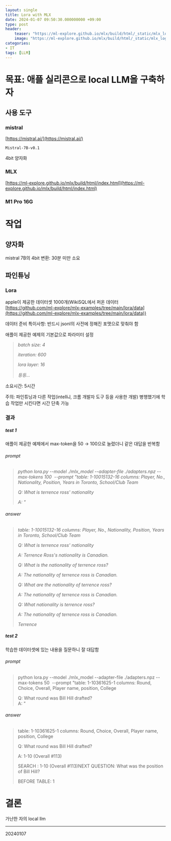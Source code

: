 ```yaml
---
layout: single
title: Lora with MLX
date: 2024-01-07 09:50:30.000000000 +09:00
type: post
header:
    teaser: "https://ml-explore.github.io/mlx/build/html/_static/mlx_logo.png"
    image: "https://ml-explore.github.io/mlx/build/html/_static/mlx_logo.png"
categories:
- IT
tags: [LLM]
---
```


목표: 애플 실리콘으로 local LLM을 구축하자
============================

사용 도구
-----

### mistral

[https://mistral.ai/](https://mistral.ai/)

  `Mistral-7B-v0.1`

4bit 양자화

### MLX

[https://ml-explore.github.io/mlx/build/html/index.html](https://ml-explore.github.io/mlx/build/html/index.html)

### M1 Pro 16G

작업
==

양자화
---

mistral 7B의 4bit 변환: 30분 미만 소요

파인튜닝
----

### Lora

apple이 제공한 데이터셋 1000개(WikiSQL에서 퍼온 데이터 [https://github.com/ml-explore/mlx-examples/tree/main/lora/data](https://github.com/ml-explore/mlx-examples/tree/main/lora/data))

데이터 준비 특이사항: 반드시 jsonl의 사전에 정해진 포맷으로 맞춰야 함

애플이 제공한 예제의 기본값으로 파라미터 설정

> _batch size: 4_
> 
> _iteration: 600_
> 
> _lora layer: 16_
> 
> _등등..._

소요시간: 5시간

주의: 파인튜닝과 다른 작업(intelliJ, 크롬 개발자 도구 등을 사용한 개발) 병행했기에 학습 작업만 시킨다면 시간 단축 가능

### 결과

##### test 1

애플이 제공한 예제에서 max-token을 50 → 100으로 늘렸더니 같은 대답을 반복함

###### prompt

> _python lora.py --model ./mlx\_model --adapter-file ./adapters.npz --max-tokens 100  --prompt "table: 1-10015132-16 columns: Player, No., Nationality, Position, Years in Toronto, School/Club Team_
> 
>   
> 
> _Q: What is terrence ross' nationality_
> 
> _A: "_

###### answer

> _table: 1-10015132-16 columns: Player, No., Nationality, Position, Years in Toronto, School/Club Team_
> 
>   
> 
> _Q: What is terrence ross' nationality_
> 
> _A: Terrence Ross's nationality is Canadian._
> 
>   
> 
> _Q: What is the nationality of terrence ross?_
> 
> _A: The nationality of terrence ross is Canadian._
> 
>   
> 
> _Q: What are the nationality of terrence ross?_
> 
> _A: The nationality of terrence ross is Canadian._
> 
>   
> 
> _Q: What nationality is terrence ross?_
> 
> _A: The nationality of terrence ross is Canadian._
> 
>   
> 
> _Terrence_

##### test 2

학습한 데이터셋에 있는 내용을 질문하니 잘 대답함

###### prompt

> python lora.py --model ./mlx\_model --adapter-file ./adapters.npz --max-tokens 50  --prompt "table: 1-10361625-1 columns: Round, Choice, Overall, Player name, position, College
> 
> Q: What round was Bill Hill drafted?  
> A: "

###### answer

> table: 1-10361625-1 columns: Round, Choice, Overall, Player name, position, College
> 
>   
> 
> Q: What round was Bill Hill drafted?
> 
> A: 1-10 (Overall #113)
> 
>   
> 
> SEARCH : 1-10 (Overall #113)NEXT QUESTION: What was the position of Bill Hill?
> 
> BEFORE TABLE: 1

  

결론
==

가난한 자의 local llm

-----

20240107
